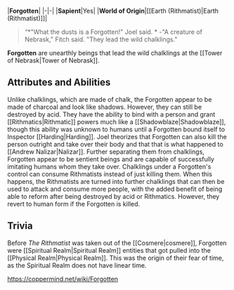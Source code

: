 |**Forgotten**|
|-|-|
|**Sapient**|Yes|
|**World of Origin**|[[Earth (Rithmatist)\|Earth (Rithmatist)]]|

>“*"What the dusts is a Forgotten!" Joel said. *
\-"A creature of Nebrask," Fitch said. "They lead the wild chalklings."


**Forgotten** are unearthly beings that lead the wild chalklings at the [[Tower of Nebrask\|Tower of Nebrask]].

## Attributes and Abilities
Unlike chalklings, which are made of chalk, the Forgotten appear to be made of charcoal and look like shadows. However, they can still be destroyed by acid. They have the ability to bind with a person and grant [[Rithmatics\|Rithmatic]] powers much like a [[Shadowblaze\|Shadowblaze]], though this ability was unknown to humans until a Forgotten bound itself to Inspector [[Harding\|Harding]]. Joel theorizes that Forgotten can also kill the person outright and take over their body and that that is what happened to [[Andrew Nalizar\|Nalizar]].
Further separating them from chalklings, Forgotten appear to be sentient beings and are capable of successfully imitating humans whom they take over.
Chalklings under a Forgotten's control can consume Rithmatists instead of just killing them. When this happens, the Rithmatists are turned into further chalklings that can then be used to attack and consume more people, with the added benefit of being able to reform after being destroyed by acid or Rithmatics. However, they revert to human form if the Forgotten is killed.

## Trivia
Before *The Rithmatist* was taken out of the [[Cosmere\|cosmere]], Forgotten were [[Spiritual Realm\|Spiritual Realm]] entities that got pulled into the [[Physical Realm\|Physical Realm]]. This was the origin of their fear of time, as the Spiritual Realm does not have linear time.


https://coppermind.net/wiki/Forgotten